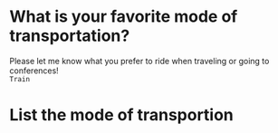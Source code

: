 
# What is your favorite mode of transportation?
Please let me know what you prefer to ride when traveling or going to conferences!  
`Train`

# List the mode of transportion
